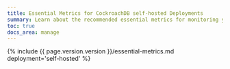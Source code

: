 ```yaml
---
title: Essential Metrics for CockroachDB self-hosted Deployments
summary: Learn about the recommended essential metrics for monitoring your CockroachDB {{ site.data.products.core }} cluster.
toc: true
docs_area: manage
---
```


{% include {{ page.version.version }}/essential-metrics.md deployment='self-hosted' %}
